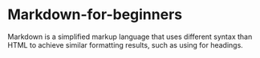 # Markdown-for-beginners

Markdown is a simplified markup language that uses different syntax than HTML to achieve similar formatting results, such as using for  headings.